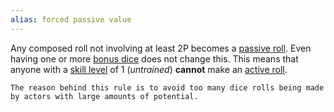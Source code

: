 ```yaml
---
alias: forced passive value
---
```

   
Any composed roll not involving at least 2P becomes a [passive roll](../Rolling%20Dice/Active%20vs%20Passive%20Rolls.md). Even having one or more [bonus dice](../Rolling%20Dice/Bonus%20Dice.md) does not change this. This means that anyone with a [skill level](../Skills/Skill%20Level.md) of 1 (_untrained_) **cannot** make an [active roll](../Rolling%20Dice/Active%20vs%20Passive%20Rolls.md).   
   
```
The reason behind this rule is to avoid too many dice rolls being made by actors with large amounts of potential.
```

